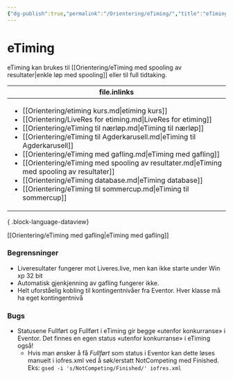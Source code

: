 ```yaml
---
{"dg-publish":true,"permalink":"/Orientering/eTiming/","title":"eTiming","tags":[null]}
---
```



# eTiming
eTiming kan brukes til [[Orientering/eTiming med spooling av resultater\|enkle løp med spooling]] eller til full tidtaking.

| file.inlinks                                                                                                                                                                                                                                                                                                                                                                                                                                                                                                                                                                                              |
| --------------------------------------------------------------------------------------------------------------------------------------------------------------------------------------------------------------------------------------------------------------------------------------------------------------------------------------------------------------------------------------------------------------------------------------------------------------------------------------------------------------------------------------------------------------------------------------------------------- |
| <ul><li>[[Orientering/etiming kurs.md\\|etiming kurs]]</li><li>[[Orientering/LiveRes for etiming.md\\|LiveRes for etiming]]</li><li>[[Orientering/eTiming til nærløp.md\\|eTiming til nærløp]]</li><li>[[Orientering/eTiming til Agderkarusell.md\\|eTiming til Agderkarusell]]</li><li>[[Orientering/eTiming med gafling.md\\|eTiming med gafling]]</li><li>[[Orientering/eTiming med spooling av resultater.md\\|eTiming med spooling av resultater]]</li><li>[[Orientering/eTiming database.md\\|eTiming database]]</li><li>[[Orientering/eTiming til sommercup.md\\|eTiming til sommercup]]</li></ul> |

{ .block-language-dataview}

[[Orientering/eTiming med gafling\|eTiming med gafling]]

### Begrensninger
- Liveresultater fungerer mot Liveres.live, men kan ikke starte under Win xp 32 bit
- Automatisk gjenkjenning av gafling fungerer ikke.
- Helt uforståelig kobling til kontingentnivåer fra Eventor. Hver klasse må ha eget kontingentnivå

### Bugs
- Statusene Fullført og Fullført i eTiming gir begge «utenfor konkurranse» i Eventor. Det finnes en egen status «utenfor konkurranse» i eTiming også!
	- Hvis man ønsker å få *Fullført* som status i Eventor kan dette løses manuelt i iofres.xml ved å søk/erstatt NotCompeting med Finished. Eks: `gsed -i 's/NotCompeting/Finished/' iofres.xml`
